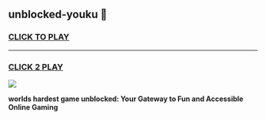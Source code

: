 
## unblocked-youku 👋
<h3>
<a href="https://premium.freeplayer.one?title=unblocked-youku&ref=14F">CLICK TO PLAY</a></h3>
<hr>

<h3>
<a href="https://premium.freeplayer.one?title=unblocked-youku&ref=14F">CLICK 2 PLAY</a>
  
</h3>

<a href="https://premium.freeplayer.one?title=unblocked-youku&ref=12F/"><img src="https://clearcache.store/games.png"></a>


**worlds hardest game unblocked: Your Gateway to Fun and Accessible Online Gaming**
